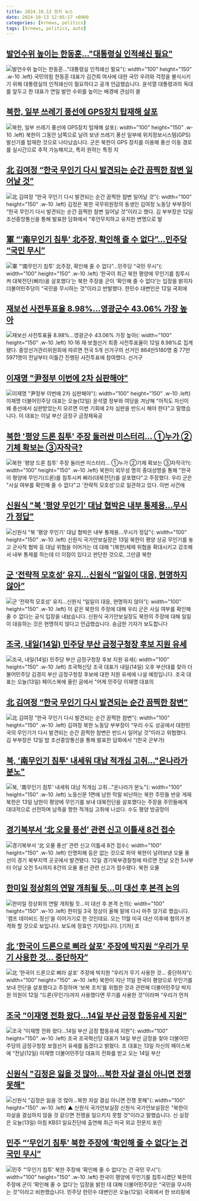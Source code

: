 ```yaml
---
title: 2024.10.13 정치 뉴스
date: 2024-10-13 12:05:17 +0900
categories: [krnews, politics]
tags: [krnews, politics, auto]
---
```

## [발언수위 높이는 한동훈…"대통령실 인적쇄신 필요"](https://n.news.naver.com/mnews/article/422/0000686814)

![발언수위 높이는 한동훈…"대통령실 인적쇄신 필요"](https://mimgnews.pstatic.net/image/origin/422/2024/10/12/686814.jpg?type=nf220_150){: width="100" height="150" .w-10 .left}
국민의힘 한동훈 대표가 김건희 여사에 대한 국민 우려와 걱정을 불식시키기 위해 대통령실의 인적쇄신이 필요하다고 공개 언급했습니다. 윤석열 대통령과의 독대를 앞두고 한 대표가 연일 발언 수위를 높이는 배경에 관심이 쏠

## [북한, 일부 쓰레기 풍선에 GPS장치 탑재해 살포](https://n.news.naver.com/mnews/article/056/0011817280)

![북한, 일부 쓰레기 풍선에 GPS장치 탑재해 살포](https://mimgnews.pstatic.net/image/origin/056/2024/10/13/11817280.jpg?type=nf220_150){: width="100" height="150" .w-10 .left}
북한이 그동안 남쪽으로 날려 보낸 쓰레기 풍선 일부에 위치정보시스템(GPS) 발신기를 탑재한 것으로 나타났습니다. 군은 북한이 GPS 장치를 이용해 풍선 이동 경로를 실시간으로 추적 가능해지고, 특히 원하는 특정 지

## [北 김여정 “한국 무인기 다시 발견되는 순간 끔찍한 참변 일어날 것”](https://n.news.naver.com/mnews/article/081/0003486584)

![北 김여정 “한국 무인기 다시 발견되는 순간 끔찍한 참변 일어날 것”](https://mimgnews.pstatic.net/image/origin/081/2024/10/12/3486584.jpg?type=nf220_150){: width="100" height="150" .w-10 .left}
김정은 북한 국무위원장의 동생인 김여정 노동당 부부장이 “한국 무인기 다시 발견되는 순간 끔찍한 참변 일어날 것”이라고 했다. 김 부부장은 12일 조선중앙통신을 통해 발표한 담화에서 “후안무치하고 유치한 변명으로 발

## [軍 “‘南무인기 침투’ 北주장, 확인해 줄 수 없다”…민주당 “국민 무시”](https://n.news.naver.com/mnews/article/366/0001023705)

![軍 “‘南무인기 침투’ 北주장, 확인해 줄 수 없다”…민주당 “국민 무시”](https://mimgnews.pstatic.net/image/origin/366/2024/10/12/1023705.jpg?type=nf220_150){: width="100" height="150" .w-10 .left}
‘한국이 최근 북한 평양에 무인기를 침투시켜 대북전단(삐라)을 살포했다’는 북한 주장을 군이 ‘확인해 줄 수 없다’는 입장을 밝히자 더불어민주당이 “국민을 무시하는 것”이라고 반발했다. 한민수 대변인은 12일 국회에

## [재보선 사전투표율 8.98%…영광군수 43.06% 가장 높아](https://n.news.naver.com/mnews/article/016/0002373041)

![재보선 사전투표율 8.98%…영광군수 43.06% 가장 높아](https://mimgnews.pstatic.net/image/origin/016/2024/10/12/2373041.jpg?type=nf220_150){: width="100" height="150" .w-10 .left}
10·16 재·보궐선거 최종 사전투표율이 12일 8.98%로 집계됐다. 중앙선거관리위원회에 따르면 전국 5개 선거구의 선거인 864만5180명 중 77만5971명이 전날부터 이틀간 진행된 사전투표에 참여했다. 선거구

## [이재명 "尹정부 이번에 2차 심판해야"](https://n.news.naver.com/mnews/article/374/0000405486)

![이재명 "尹정부 이번에 2차 심판해야"](https://mimgnews.pstatic.net/image/origin/374/2024/10/12/405486.jpg?type=nf220_150){: width="100" height="150" .w-10 .left}
이재명 더불어민주당 대표는 오늘(12일) 윤석열 정부와 여당을 겨냥해 "아직도 자신이 왜 총선에서 심판받았는지 모르면 이번 기회에 2차 심판을 반드시 해야 한다"고 말했습니다. 이 대표는 이날 부산 금정구 금정체육공

## [북한 '평양 드론 침투' 주장 둘러싼 미스터리... ①누가 ②기체 확보는 ③자작극?](https://n.news.naver.com/mnews/article/469/0000827464)

![북한 '평양 드론 침투' 주장 둘러싼 미스터리... ①누가 ②기체 확보는 ③자작극?](https://mimgnews.pstatic.net/image/origin/469/2024/10/12/827464.jpg?type=nf220_150){: width="100" height="150" .w-10 .left}
북한이 외무성 명의 중대성명을 통해 "한국이 평양에 무인기(드론)를 침투시켜 삐라(대북전단)를 살포했다"고 주장했다. 우리 군은 "사실 여부를 확인해 줄 수 없다"고 '전략적 모호성'으로 일관하고 있다. 이번 사건에

## [신원식 "북 '평양 무인기' 대남 협박은 내부 통제용…무시가 정답"](https://n.news.naver.com/mnews/article/003/0012835658)

![신원식 "북 '평양 무인기' 대남 협박은 내부 통제용…무시가 정답"](https://mimgnews.pstatic.net/image/origin/003/2024/10/13/12835658.jpg?type=nf220_150){: width="100" height="150" .w-10 .left}
신원식 국가안보실장은 13일 북한이 평양 상공 무인기를 놓고 군사적 협박 등 대남 위협을 이어가는 데 대해 "(북한)체제 위협을 확대시키고 강조해서 내부 통제를 하는데 더 이점이 있다고 판단한 것으로, 그만큼 북한

## [군 ‘전략적 모호성’ 유지…신원식 “일일이 대응, 현명하지 않아”](https://n.news.naver.com/mnews/article/056/0011817191)

![군 ‘전략적 모호성’ 유지…신원식 “일일이 대응, 현명하지 않아”](https://mimgnews.pstatic.net/image/origin/056/2024/10/12/11817191.jpg?type=nf220_150){: width="100" height="150" .w-10 .left}
이 같은 북한의 주장에 대해 우리 군은 사실 여부를 확인해 줄 수 없다는 공식 입장을 내놨습니다. 신원식 국가안보실장도 북한의 주장에 대해 일일이 대응하는 것은 현명하지 않다고 언급했습니다. 송금한 기자가 보도합니다

## [조국, 내일(14일) 민주당 부산 금정구청장 후보 지원 유세](https://n.news.naver.com/mnews/article/056/0011817310)

![조국, 내일(14일) 민주당 부산 금정구청장 후보 지원 유세](https://mimgnews.pstatic.net/image/origin/056/2024/10/13/11817310.jpg?type=nf220_150){: width="100" height="150" .w-10 .left}
조국혁신당 조국 대표가 내일(14일) 오후 부산대를 찾아 더불어민주당 김경지 부산 금정구청장 후보에 대한 지원 유세에 나설 예정입니다. 조국 대표는 오늘(13일) 페이스북에 올린 글에서 "어제 민주당 이재명 대표의

## [北 김여정 “한국 무인기 다시 발견되는 순간 끔찍한 참변”](https://n.news.naver.com/mnews/article/005/0001730754)

![北 김여정 “한국 무인기 다시 발견되는 순간 끔찍한 참변”](https://mimgnews.pstatic.net/image/origin/005/2024/10/13/1730754.jpg?type=nf220_150){: width="100" height="150" .w-10 .left}
김여정 북한 노동당 부부장이 “우리 수도 상공에서 대한민국의 무인기가 다시 발견되는 순간 끔찍한 참변은 반드시 일어날 것”이라고 위협했다. 김 부부장은 12일 밤 조선중앙통신을 통해 발표한 담화에서 “(한국 군부가)

## [북, '南무인기 침투' 내세워 대남 적개심 고취…"온나라가 분노"](https://n.news.naver.com/mnews/article/001/0014979426)

![북, '南무인기 침투' 내세워 대남 적개심 고취…"온나라가 분노"](https://mimgnews.pstatic.net/image/origin/001/2024/10/13/14979426.jpg?type=nf220_150){: width="100" height="150" .w-10 .left}
노동신문 1면에 남한 막말 비난하는 북한 주민들 반응 게재 북한은 13일 남한이 평양에 무인기를 보내 대북전단을 살포했다는 주장을 주민들에게 대대적으로 선전하며 남측을 향한 적개심 고취에 나섰다. 수도 평양 방공망이

## [경기북부서 ‘北 오물 풍선’ 관련 신고 이틀새 8건 접수](https://n.news.naver.com/mnews/article/023/0003863676)

![경기북부서 ‘北 오물 풍선’ 관련 신고 이틀새 8건 접수](https://mimgnews.pstatic.net/image/origin/023/2024/10/12/3863676.jpg?type=nf220_150){: width="100" height="150" .w-10 .left}
인명피해 등은 없는 것으로 파악 북한이 날려보낸 오물 풍선이 경기 북부지역 곳곳에서 발견됐다. 12일 경기북부경찰청에 따르면 전날 오전 5시부터 이날 오전 5시까지 8건의 오물 풍선 관련 신고가 접수됐다. 북한 오물

## [한미일 정상회의 연말 개최될 듯…미 대선 후 본격 논의](https://n.news.naver.com/mnews/article/422/0000686828)

![한미일 정상회의 연말 개최될 듯…미 대선 후 본격 논의](https://mimgnews.pstatic.net/image/origin/422/2024/10/13/686828.jpg?type=nf220_150){: width="100" height="150" .w-10 .left}
한미일 3국 정상이 올해 말에 다시 마주 앉기로 했습니다. '캠프 데이비드 정신'을 이어가기로 한 것인데요. 오는 11월 미국 대선 이후에 협의가 본격화 할 것으로 보입니다. 보도에 장효인 기자입니다. [기자] 조

## [北 ‘한국이 드론으로 삐라 살포’ 주장에 박지원 “우리가 무기 사용한 것… 중단하자”](https://n.news.naver.com/mnews/article/023/0003863677)

![北 ‘한국이 드론으로 삐라 살포’ 주장에 박지원 “우리가 무기 사용한 것… 중단하자”](https://mimgnews.pstatic.net/image/origin/023/2024/10/12/3863677.jpg?type=nf220_150){: width="100" height="150" .w-10 .left}
북한이 지난 11일 한국이 평양으로 무인기를 보내 전단을 살포했다고 주장하며 ‘보복 조치’를 위협한 것과 관련해 더불어민주당 박지원 의원이 12일 “드론(무인기)까지 사용했다면 무기를 사용한 것”이라며 “우리가 먼저

## [조국 “이재명 전화 왔다…14일 부산 금정 합동유세 지원”](https://n.news.naver.com/mnews/article/023/0003863716)

![조국 “이재명 전화 왔다…14일 부산 금정 합동유세 지원”](https://mimgnews.pstatic.net/image/origin/023/2024/10/13/3863716.jpg?type=nf220_150){: width="100" height="150" .w-10 .left}
조국 조국혁신당 대표가 14일 부산 금정을 찾아 더불어민주당의 금정구청장 보궐선거 유세를 돕겠다고 밝혔다. 조 대표는 13일 자신의 페이스북에 “전날(12일) 이재명 더불어민주당 대표의 전화를 받고 오는 14일 부산

## [신원식 "김정은 잃을 것 많아…북한 자살 결심 아니면 전쟁 못해"](https://n.news.naver.com/mnews/article/055/0001196865)

![신원식 "김정은 잃을 것 많아…북한 자살 결심 아니면 전쟁 못해"](https://mimgnews.pstatic.net/image/origin/055/2024/10/13/1196865.jpg?type=nf220_150){: width="100" height="150" .w-10 .left}
▲ 신원식 국가안보실장 신원식 국가안보실장은 "북한이 자살을 결심하지 않을 것 같으면 전쟁을 일으키지 못할 것"이라고 말했습니다. 신 실장은 오늘(13일) 아침 KBS1 일요진단에 출연해 최근 미국 외교 전문지 포린

## [민주 “‘무인기 침투’ 북한 주장에 ‘확인해 줄 수 없다’는 건 국민 무시”](https://n.news.naver.com/mnews/article/056/0011817144)

![민주 “‘무인기 침투’ 북한 주장에 ‘확인해 줄 수 없다’는 건 국민 무시”](https://mimgnews.pstatic.net/image/origin/056/2024/10/12/11817144.jpg?type=nf220_150){: width="100" height="150" .w-10 .left}
한국이 평양에 무인기를 침투시켰단 북한의 주장에 군이 ‘확인해 줄 수 없다’는 입장을 밝힌 데 대해 더불어민주당은 “국민을 무시하는 것”이라고 비판했습니다. 민주당 한민수 대변인은 오늘(12일) 국회에서 한 브리핑에

